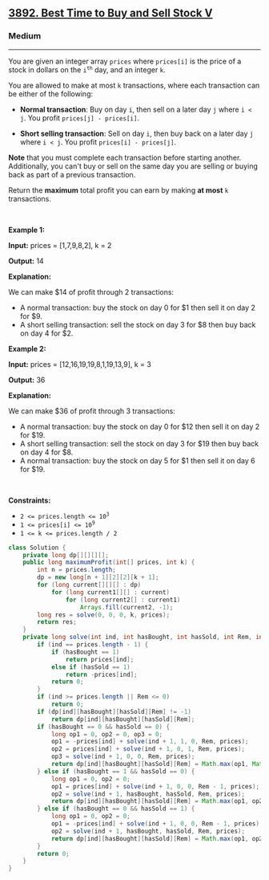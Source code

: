 <h2><a href="https://leetcode.com/problems/best-time-to-buy-and-sell-stock-v">3892. Best Time to Buy and Sell Stock V</a></h2><h3>Medium</h3><hr><p>You are given an integer array <code>prices</code> where <code>prices[i]</code> is the price of a stock in dollars on the <code>i<sup>th</sup></code> day, and an integer <code>k</code>.</p>

<p>You are allowed to make at most <code>k</code> transactions, where each transaction can be either of the following:</p>

<ul>
	<li>
	<p><strong>Normal transaction</strong>: Buy on day <code>i</code>, then sell on a later day <code>j</code> where <code>i &lt; j</code>. You profit <code>prices[j] - prices[i]</code>.</p>
	</li>
	<li>
	<p><strong>Short selling transaction</strong>: Sell on day <code>i</code>, then buy back on a later day <code>j</code> where <code>i &lt; j</code>. You profit <code>prices[i] - prices[j]</code>.</p>
	</li>
</ul>

<p><strong>Note</strong> that you must complete each transaction before starting another. Additionally, you can't buy or sell on the same day you are selling or buying back as part of a previous transaction.</p>

<p>Return the <strong>maximum</strong> total profit you can earn by making <strong>at most</strong> <code>k</code> transactions.</p>

<p>&nbsp;</p>
<p><strong class="example">Example 1:</strong></p>

<div class="example-block">
<p><strong>Input:</strong> <span class="example-io">prices = [1,7,9,8,2], k = 2</span></p>

<p><strong>Output:</strong> <span class="example-io">14</span></p>

<p><strong>Explanation:</strong></p>
We can make $14 of profit through 2 transactions:

<ul>
	<li>A normal transaction: buy the stock on day 0 for $1 then sell it on day 2 for $9.</li>
	<li>A short selling transaction: sell the stock on day 3 for $8 then buy back on day 4 for $2.</li>
</ul>
</div>

<p><strong class="example">Example 2:</strong></p>

<div class="example-block">
<p><strong>Input:</strong> <span class="example-io">prices = [12,16,19,19,8,1,19,13,9], k = 3</span></p>

<p><strong>Output:</strong> <span class="example-io">36</span></p>

<p><strong>Explanation:</strong></p>
We can make $36 of profit through 3 transactions:

<ul>
	<li>A normal transaction: buy the stock on day 0 for $12 then sell it on day 2 for $19.</li>
	<li>A short selling transaction: sell the stock on day 3 for $19 then buy back on day 4 for $8.</li>
	<li>A normal transaction: buy the stock on day 5 for $1 then sell it on day 6 for $19.</li>
</ul>
</div>

<p>&nbsp;</p>
<p><strong>Constraints:</strong></p>

<ul>
	<li><code>2 &lt;= prices.length &lt;= 10<sup>3</sup></code></li>
	<li><code>1 &lt;= prices[i] &lt;= 10<sup>9</sup></code></li>
	<li><code>1 &lt;= k &lt;= prices.length / 2</code></li>
</ul>

```java
class Solution {
    private long dp[][][][];
    public long maximumProfit(int[] prices, int k) {
        int n = prices.length;
        dp = new long[n + 1][2][2][k + 1];
        for (long current[][][] : dp)
            for (long current1[][] : current)
                for (long current2[] : current1)
                    Arrays.fill(current2, -1);
        long res = solve(0, 0, 0, k, prices);
        return res;
    }
    private long solve(int ind, int hasBought, int hasSold, int Rem, int prices[]) {
        if (ind == prices.length - 1) {
            if (hasBought == 1)
                return prices[ind];
            else if (hasSold == 1)
                return -prices[ind];
            return 0;
        }
        if (ind >= prices.length || Rem <= 0)
            return 0;
        if (dp[ind][hasBought][hasSold][Rem] != -1)
            return dp[ind][hasBought][hasSold][Rem];
        if (hasBought == 0 && hasSold == 0) {
            long op1 = 0, op2 = 0, op3 = 0;
            op1 = -prices[ind] + solve(ind + 1, 1, 0, Rem, prices);
            op2 = prices[ind] + solve(ind + 1, 0, 1, Rem, prices);
            op3 = solve(ind + 1, 0, 0, Rem, prices);
            return dp[ind][hasBought][hasSold][Rem] = Math.max(op1, Math.max(op2, op3));
        } else if (hasBought == 1 && hasSold == 0) {
            long op1 = 0, op2 = 0;
            op1 = prices[ind] + solve(ind + 1, 0, 0, Rem - 1, prices);
            op2 = solve(ind + 1, hasBought, hasSold, Rem, prices);
            return dp[ind][hasBought][hasSold][Rem] = Math.max(op1, op2);
        } else if (hasBought == 0 && hasSold == 1) {
            long op1 = 0, op2 = 0;
            op1 = -prices[ind] + solve(ind + 1, 0, 0, Rem - 1, prices);
            op2 = solve(ind + 1, hasBought, hasSold, Rem, prices);
            return dp[ind][hasBought][hasSold][Rem] = Math.max(op1, op2);
        }
        return 0;
    }
}
```
